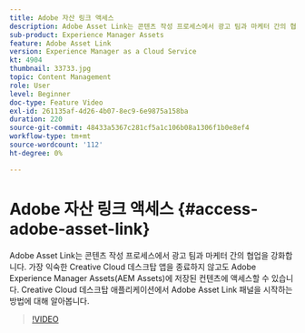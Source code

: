 ```yaml
---
title: Adobe 자산 링크 액세스
description: Adobe Asset Link는 콘텐츠 작성 프로세스에서 광고 팀과 마케터 간의 협업을 강화합니다. 가장 익숙한 Creative Cloud 데스크탑 앱을 종료하지 않고도 Adobe Experience Manager Assets(AEM Assets)에 저장된 컨텐츠에 액세스할 수 있습니다. Creative Cloud 데스크탑 애플리케이션에서 Adobe Asset Link 패널을 시작하는 방법에 대해 알아봅니다.
sub-product: Experience Manager Assets
feature: Adobe Asset Link
version: Experience Manager as a Cloud Service
kt: 4904
thumbnail: 33733.jpg
topic: Content Management
role: User
level: Beginner
doc-type: Feature Video
exl-id: 261135af-4d26-4b07-8ec9-6e9875a158ba
duration: 220
source-git-commit: 48433a5367c281cf5a1c106b08a1306f1b0e8ef4
workflow-type: tm+mt
source-wordcount: '112'
ht-degree: 0%

---
```


# Adobe 자산 링크 액세스 {#access-adobe-asset-link}

Adobe Asset Link는 콘텐츠 작성 프로세스에서 광고 팀과 마케터 간의 협업을 강화합니다. 가장 익숙한 Creative Cloud 데스크탑 앱을 종료하지 않고도 Adobe Experience Manager Assets(AEM Assets)에 저장된 컨텐츠에 액세스할 수 있습니다. Creative Cloud 데스크탑 애플리케이션에서 Adobe Asset Link 패널을 시작하는 방법에 대해 알아봅니다.

>[!VIDEO](https://video.tv.adobe.com/v/38682?quality=12&learn=on&captions=kor)
